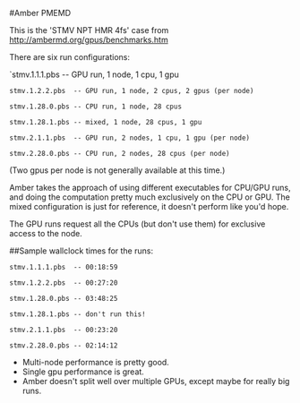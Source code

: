 #Amber PMEMD

This is the 'STMV NPT HMR 4fs' case from http://ambermd.org/gpus/benchmarks.htm

There are six run configurations:

`stmv.1.1.1.pbs  -- GPU run, 1 node, 1 cpu, 1 gpu

`stmv.1.2.2.pbs  -- GPU run, 1 node, 2 cpus, 2 gpus (per node)`

`stmv.1.28.0.pbs -- CPU run, 1 node, 28 cpus`

`stmv.1.28.1.pbs -- mixed, 1 node, 28 cpus, 1 gpu`

`stmv.2.1.1.pbs  -- GPU run, 2 nodes, 1 cpu, 1 gpu (per node)`

`stmv.2.28.0.pbs -- CPU run, 2 nodes, 28 cpus (per node)`

(Two gpus per node is not generally available at this time.)

Amber takes the approach of using different executables for CPU/GPU runs,
and doing the computation pretty much exclusively on the CPU or GPU.  The
mixed configuration is just for reference, it doesn't perform like you'd
hope.

The GPU runs request all the CPUs (but don't use them) for exclusive
access to the node.

##Sample wallclock times for the runs:

`stmv.1.1.1.pbs  -- 00:18:59`

`stmv.1.2.2.pbs  -- 00:27:20`

`stmv.1.28.0.pbs -- 03:48:25`

`stmv.1.28.1.pbs -- don't run this!`

`stmv.2.1.1.pbs  -- 00:23:20`

`stmv.2.28.0.pbs -- 02:14:12`

* Multi-node performance is pretty good.
* Single gpu performance is great.
* Amber doesn't split well over multiple GPUs, except maybe for really big runs.
